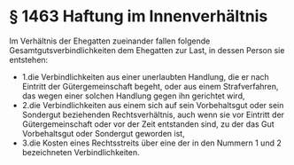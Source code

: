 # § 1463 Haftung im Innenverhältnis
Im Verhältnis der Ehegatten zueinander fallen folgende Gesamtgutsverbindlichkeiten dem Ehegatten zur Last, in dessen Person sie entstehen:
* 1.die Verbindlichkeiten aus einer unerlaubten Handlung, die er nach Eintritt der Gütergemeinschaft begeht, oder aus einem Strafverfahren, das wegen einer solchen Handlung gegen ihn gerichtet wird,
* 2.die Verbindlichkeiten aus einem sich auf sein Vorbehaltsgut oder sein Sondergut beziehenden Rechtsverhältnis, auch wenn sie vor Eintritt der Gütergemeinschaft oder vor der Zeit entstanden sind, zu der das Gut Vorbehaltsgut oder Sondergut geworden ist,
* 3.die Kosten eines Rechtsstreits über eine der in den Nummern 1 und 2 bezeichneten Verbindlichkeiten.